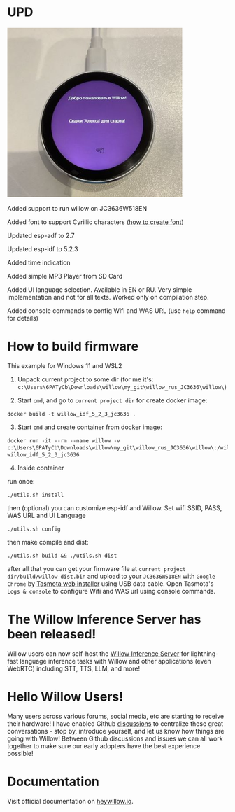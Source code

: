 # UPD

![pic](https://github.com/6PATyCb/willow/blob/JC3636W518EN-support/photo_2024-12-30_21-32-38.jpg?raw=true)

Added support to run willow on JC3636W518EN 

Added font to support Cyrillic characters ([how to create font](https://forum.lvgl.io/t/esp32-lvgl-example-with-cyrillic-fonts/9756))

Updated esp-adf to 2.7

Updated esp-idf to 5.2.3

Added time indication

Added simple MP3 Player from SD Card

Added UI language selection. Available in EN or RU. Very simple implementation and not for all texts. Worked only on compilation step.

Added console commands to config Wifi and WAS URL (use `help` command for details)

# How to build firmware

This example for Windows 11 and WSL2

1. Unpack current project to some dir (for me it's: `c:\Users\6PATyCb\Downloads\willow\my_git\willow_rus_JC3636\willow\`)

2. Start `cmd`, and go to `current project dir` for create docker image:
```
docker build -t willow_idf_5_2_3_jc3636 .
```
3. Start `cmd` and create container from docker image:
```
docker run -it --rm --name willow -v c:\Users\6PATyCb\Downloads\willow\my_git\willow_rus_JC3636\willow\:/willow  willow_idf_5_2_3_jc3636
```
4. Inside container

run once:
```
./utils.sh install
```
then (optional) you can customize esp-idf and Willow. Set wifi SSID, PASS, WAS URL and UI Language
```
./utils.sh config
```
then make compile and dist:
```
./utils.sh build && ./utils.sh dist 
```
after all that you can get your firmware file at `current project dir/build/willow-dist.bin` and upload to your `JC3636W518EN` with `Google Chrome` by [Tasmota web installer](https://tasmota.github.io/install/) using USB data cable. Open Tasmota's `Logs & console` to configure Wifi and WAS url using console commands.

# The Willow Inference Server has been released!

Willow users can now self-host the [Willow Inference Server](https://github.com/toverainc/willow-inference-server) for lightning-fast language inference tasks with Willow and other applications (even WebRTC) including STT, TTS, LLM, and more!

# Hello Willow Users!

Many users across various forums, social media, etc are starting to receive their hardware! I have enabled Github [discussions](https://github.com/toverainc/willow/discussions) to centralize these great conversations - stop by, introduce yourself, and let us know how things are going with Willow! Between Github discussions and issues we can all work together to make sure our early adopters have the best experience possible!

# Documentation

Visit official documentation on [heywillow.io](https://heywillow.io).
